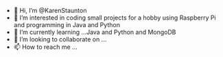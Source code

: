 - 👋 Hi, I’m @KarenStaunton
- 👀 I’m interested in coding small projects for a hobby using Raspberry Pi and programming in Java and Python
- 🌱 I’m currently learning ...Java and Python and MongoDB
- 💞️ I’m looking to collaborate on ...
- 📫 How to reach me ...

<!---
KarenStaunton/KarenStaunton is a ✨ special ✨ repository because its `README.md` (this file) appears on your GitHub profile.
You can click the Preview link to take a look at your changes.
--->
